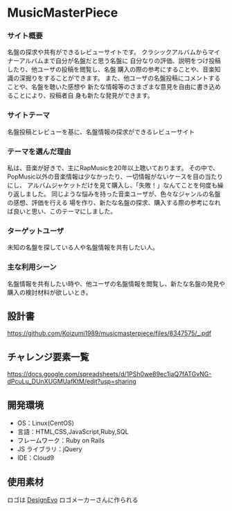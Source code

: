# MusicMasterPiece

### サイト概要

名盤の探求や共有ができるレビューサイトです。
クラシックアルバムからマイナーアルバムまで自分が名盤だと思う名盤に
自分なりの評価、説明をつけ投稿したり、他ユーザの投稿を閲覧し、名盤
購入の際の参考にすることや、音楽知識の深掘りをすることができます。
また、他ユーザの名盤投稿にコメントすることや、名盤を聴いた感想や
新たな情報等のさまざまな意見を自由に書き込めることにより、投稿者自
身も新たな発見ができます。


### サイトテーマ

名盤投稿とレビューを基に、名盤情報の探求ができるレビューサイト

### テーマを選んだ理由

私は、音楽が好きで、主にRapMusicを20年以上聴いております。
その中で、PopMusic以外の音楽情報は少なかったり、一切情報がないケースを目の当たりにし、
アルバムジャケットだけを見て購入し、「失敗！」なんてことを何度も繰り返しました。
同じような悩みを持った音楽ユーザが、色々なジャンルの名盤の感想、評価を行える
場を作り、新たな名盤の探求、購入する際の参考になれば良いと思い、このテーマにしました。


### ターゲットユーザ

未知の名盤を探している人や名盤情報を共有したい人。


### 主な利用シーン

名盤情報を共有したい時や、他ユーザの名盤情報を閲覧し、新たな名盤の発見や購入の検討材料が欲しいとき。


## 設計書
<https://github.com/Koizumi1989/musicmasterpiece/files/8347575/_.pdf>

## チャレンジ要素一覧

<https://docs.google.com/spreadsheets/d/1PSh0we89ec1jaQ7fATGvNG-dPcuLu_DUnXUGMUafKtM/edit?usp=sharing>

## 開発環境

- OS：Linux(CentOS)
- 言語：HTML,CSS,JavaScript,Ruby,SQL
- フレームワーク：Ruby on Rails
- JS ライブラリ：jQuery
- IDE：Cloud9

## 使用素材
ロゴは <a href="https://www.designevo.com/jp/" title="無料オンラインロゴメーカー">DesignEvo</a> ロゴメーカーさんに作られる
